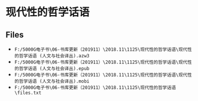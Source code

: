 # 现代性的哲学话语

## Files

- `F:/5000G电子书\06-书库更新（201911）\2018.11\1125\现代性的哲学话语\现代性的哲学话语 (人文与社会译丛).azw3`
- `F:/5000G电子书\06-书库更新（201911）\2018.11\1125\现代性的哲学话语\现代性的哲学话语 (人文与社会译丛).epub`
- `F:/5000G电子书\06-书库更新（201911）\2018.11\1125\现代性的哲学话语\现代性的哲学话语 (人文与社会译丛).mobi`
- `F:/5000G电子书\06-书库更新（201911）\2018.11\1125\现代性的哲学话语\files.txt`

